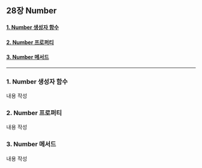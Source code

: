 ## 28장 Number

#### [1. Number 생성자 함수](#1.-Number-생성자-함수)
#### [2. Number 프로퍼티](#2.-Number-프로퍼티)
#### [3. Number 메서드](#3.-Number-메서드)

***

### 1. Number 생성자 함수

내용 작성

### 2. Number 프로퍼티

내용 작성

### 3. Number 메서드

내용 작성

